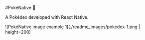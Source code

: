 #PokéNative 📱

A Pokédex developed with React Native.

![PokéNative image example 1](./readme_images/pokedex-1.png | height=200)